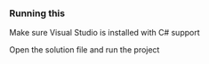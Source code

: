 ### Running this
Make sure Visual Studio is installed with C# support

Open the solution file and run the project
